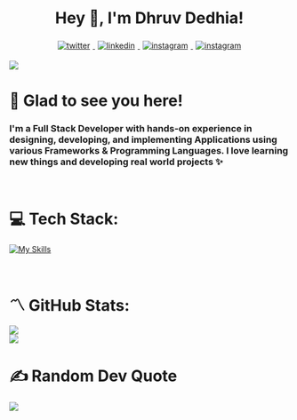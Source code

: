 # <div align="center">Hey 👋, I'm Dhruv Dedhia!</div>  

<div align="center">
<a href="https://twitter.com/Dhruv0883" target="_blank">
<img src=https://img.shields.io/badge/twitter-%2300acee.svg?&style=for-the-badge&logo=twitter&logoColor=white alt=twitter style="margin: 5px;  " />
</a>
<a href="https://linkedin.com/in/dhruv-dedhia0803" target="_blank">
<img src=https://img.shields.io/badge/linkedin-%231E77B5.svg?&style=for-the-badge&logo=linkedin&logoColor=white alt=linkedin style="margin: 5px;" />
</a>
<a href="https://instagram.com/dhruv_0803" target="_blank">
<img src=https://img.shields.io/badge/instagram-%23000000.svg?&style=for-the-badge&logo=instagram&logoColor=#FF7139 alt=instagram style="margin: 5px;" />
</a>  
  <a href="https://dhruvdedhia.com" target="_blank">
    <img src=https://img.shields.io/badge/Portfolio-%23000000.svg?style=for-the-badge&logo=firefox&logoColor=#FF7139 alt=instagram style="margin: 5px;" />
</a>

  
</div>  

[![](https://visitcount.itsvg.in/api?id=Dhruv883&label=Profile%20Views&color=0&icon=5&pretty=true)](https://visitcount.itsvg.in)


# 🙂 Glad to see you here!  
### I'm a Full Stack Developer with hands-on experience in designing, developing, and implementing Applications using various Frameworks & Programming Languages. I love learning new things and developing real world projects ✨  



<br/>


# 💻 Tech Stack:

[![My Skills](https://skillicons.dev/icons?i=c,cpp,py,html,css,js,tailwind,react,nextjs,mysql,postgres,mongodb,nodejs,express,fastapi,aws,docker,django,php,postman,git,github)](https://skillicons.dev)

<br/>

# 〽️ GitHub Stats:
![](https://github-readme-streak-stats.herokuapp.com/?user=Dhruv883&theme=midnight-purple&hide_border=true)<br/>
![](https://github-readme-stats.vercel.app/api/top-langs/?username=Dhruv883&theme=midnight-purple&hide_border=true&include_all_commits=true&count_private=true&layout=compact)


# ✍️ Random Dev Quote
![](https://quotes-github-readme.vercel.app/api?type=horizontal&theme=tokyonight)
